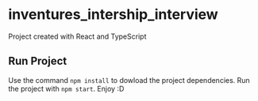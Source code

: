 # inventures_intership_interview
Project created with React and TypeScript

## Run Project
Use the command `npm install` to dowload the project dependencies.
Run the project with `npm start`.
Enjoy :D
